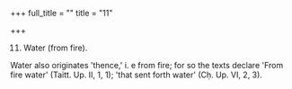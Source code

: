 +++
full_title = ""
title = "11"

+++


11. Water (from fire).

Water also originates 'thence,' i. e from fire; for so the texts declare 'From fire water' (Taitt. Up. II, 1, 1); 'that sent forth water' (Cḥ. Up. VI, 2, 3).


